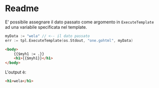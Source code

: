 # Readme

E' possibile assegnare il dato passato come argomento in `ExecuteTemplate` ad una variabile specificata nel template.

```Go
myData := "wela" // <-- il dato passato
err := tpl.ExecuteTemplate(os.Stdout, "one.gohtml", myData)
```

```HTML
<body>
    {{$myh1 := .}}
    <h1>{{$myh1}}</h1>
</body>
```

L'output è:

```HTML
<h1>wela</h1>
```